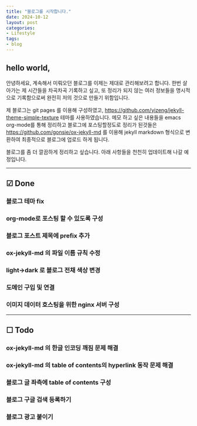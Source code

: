 ```yaml
---
title: "블로그를 시작합니다."
date: 2024-10-12
layout: post
categories: 
- Lifestyle
tags: 
- blog
---
```



## hello world,
안녕하세요, 계속해서 미뤄오던 블로그를 이제는 제대로 관리해보려고 합니다. 한번 살아가는 제 시간들을 차곡차곡 기록하고 싶고, 또 정리가 되지 않는 여러 정보들을 명시적으로 기록함으로써 완전히 저의 것으로 만들기 위함입니다.

제 블로그는 git pages 를 이용해 구성하였고, <https://github.com/yizeng/jekyll-theme-simple-texture> 테마를 사용하였습니다. 메모 하고 싶은 내용들을 emacs org-mode를 통해 정리하고 블로그에 포스팅할정도로 정리가 된것들은 <https://github.com/gonsie/ox-jekyll-md> 를 이용해 jekyll markdown 형식으로 변환하여 최종적으로 블로그에 업로드 하게 됩니다.

블로그를 좀 더 깔끔하게 정리하고 싶습니다. 아래 사항들을 천천히 업데이트해 나갈 예정입니다.

<hr>

## ☑ Done
### 블로그 테마 fix

### org-mode로 포스팅 할 수 있도록 구성

### 블로그 포스트 제목에 prefix 추가

### ox-jekyll-md 의 파일 이름 규칙 수정

### light->dark 로 블로그 전채 색상 변경

### 도메인 구입 및 연결

### 이미지 데이터 호스팅을 위한 nginx 서버 구성
<hr>

## ☐ Todo
### ox-jekyll-md 의 한글 인코딩 깨짐 문제 해결

### ox-jekyll-md 의 table of contents의 hyperlink 동작 문제 해결

### 블로그 글 좌측에 table of contents 구성

### 블로그 구글 검색 등록하기

### 블로그 광고 붙이기
